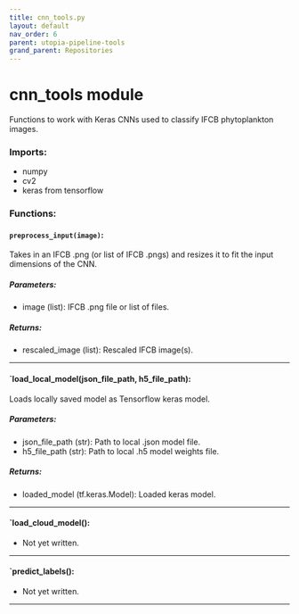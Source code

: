 ```yaml
---
title: cnn_tools.py
layout: default
nav_order: 6
parent: utopia-pipeline-tools
grand_parent: Repositories
---
```


# cnn_tools module

Functions to work with Keras CNNs used to classify IFCB phytoplankton images.

### Imports:  
- numpy
- cv2
- keras from tensorflow

### Functions:

#### `preprocess_input(image)`:
Takes in an IFCB .png (or list of IFCB .pngs) and resizes it to fit the 
input dimensions of the CNN.

##### Parameters:
- image (list): IFCB .png file or list of files.

##### Returns:
- rescaled_image (list): Rescaled IFCB image(s).

---

#### `load_local_model(json_file_path, h5_file_path):
Loads locally saved model as Tensorflow keras model.

##### Parameters:
- json_file_path (str): Path to local .json model file.
- h5_file_path (str): Path to local .h5 model weights file.

##### Returns:
- loaded_model (tf.keras.Model): Loaded keras model.

---

#### `load_cloud_model():
- Not yet written.

---

#### `predict_labels():
- Not yet written.

---